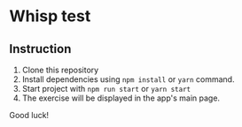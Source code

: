 # Whisp test

## Instruction
1. Clone this repository
2. Install dependencies using `npm install` or `yarn` command.
3. Start project with `npm run start` or `yarn start`
4. The exercise will be displayed in the app's main page.

Good luck!